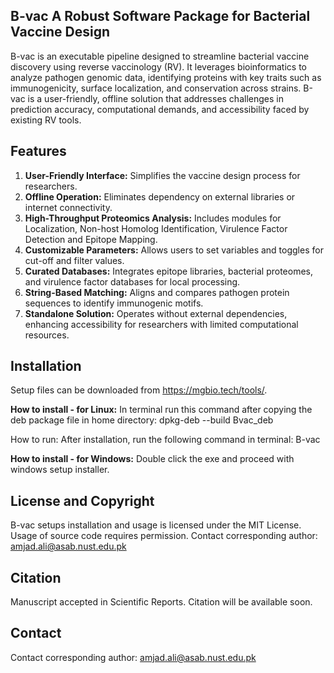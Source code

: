 ## B-vac A Robust Software Package for Bacterial Vaccine Design

B-vac is an executable pipeline designed to streamline bacterial vaccine discovery using reverse vaccinology (RV). It leverages bioinformatics to analyze pathogen genomic data, identifying proteins with key traits such as immunogenicity, surface localization, and conservation across strains. B-vac is a user-friendly, offline solution that addresses challenges in prediction accuracy, computational demands, and accessibility faced by existing RV tools.

## Features

1. **User-Friendly Interface:** Simplifies the vaccine design process for researchers.
2. **Offline Operation:** Eliminates dependency on external libraries or internet connectivity.
3. **High-Throughput Proteomics Analysis:** Includes modules for Localization, Non-host Homolog Identification, Virulence Factor Detection and Epitope Mapping.
4. **Customizable Parameters:** Allows users to set variables and toggles for cut-off and filter values.
5. **Curated Databases:** Integrates epitope libraries, bacterial proteomes, and virulence factor databases for local processing.
6. **String-Based Matching:** Aligns and compares pathogen protein sequences to identify immunogenic motifs.
7. **Standalone Solution:** Operates without external dependencies, enhancing accessibility for researchers with limited computational resources.

## Installation
Setup files can be downloaded from https://mgbio.tech/tools/.

**How to install - for Linux:**
In terminal run this command after copying the deb package file in home directory:
dpkg-deb --build Bvac_deb

How to run:
After installation, run the following command in terminal:
B-vac

**How to install - for Windows:**
Double click the exe and proceed with windows setup installer.

## License and Copyright

B-vac setups installation and usage is licensed under the MIT License. Usage of source code requires permission. Contact corresponding author: amjad.ali@asab.nust.edu.pk

## Citation

Manuscript accepted in Scientific Reports. Citation will be available soon. 

## Contact

Contact corresponding author: amjad.ali@asab.nust.edu.pk


